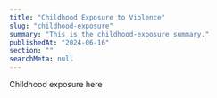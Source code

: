 ```yaml
---
title: "Childhood Exposure to Violence"
slug: "childhood-exposure"
summary: "This is the childhood-exposure summary."
publishedAt: "2024-06-16"
section: ""
searchMeta: null
---
```


Childhood exposure here
